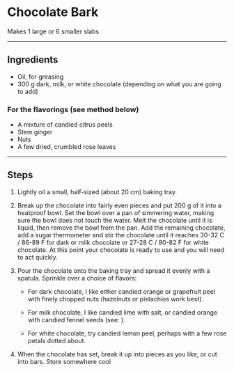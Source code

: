 # Chocolate Bark

Makes 1 large or 6 smaller slabs

---

## Ingredients

* Oil, for greasing
* 300 g dark, milk, or white chocolate (depending on what you are going to add)

### For the flavorings (see method below)
* A mixture of candied citrus peels
* Stem ginger
* Nuts
* A few dried, crumbled rose leaves

---

## Steps

1.  Lightly oil a small, half-sized (about 20 cm) baking tray.
2.  Break up the chocolate into fairly even pieces and put 200 g of it into a heatproof bowl. Set the bowl over a pan of simmering water, making sure the bowl does not touch the water. Melt the chocolate until it is liquid, then remove the bowl from the pan. Add the remaining chocolate, add a sugar thermometer and stir the chocolate until it reaches 30-32 C / 86-89 F for dark or milk chocolate or 27-28 C / 80-82 F for white chocolate. At this point your chocolate is ready to use and you will need to act quickly.
3.  Pour the chocolate onto the baking tray and spread it evenly with a spatula. Sprinkle over a choice of flavors:

    * For dark chocolate, I like either candied orange or grapefruit peel with finely chopped nuts (hazelnuts or pistachios work best).
    
    * For milk chocolate, I like candied lime with salt, or candied orange with candied fennel seeds (see: ). 
    
    * For white chocolate, try candied lemon peel, perhaps with a few rose petals dotted about.

4. When the chocolate has set, break it up into pieces as you like, or cut into bars. Store somewhere cool 